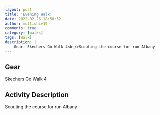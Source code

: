 ```yaml
---
layout: post
title: 'Evening Walk'
date: 2022-02-26 18:58:32
author: multishiv19
comments: true
category: [walks]
tags: [Walk]
description: |
    Gear: Skechers Go Walk 4<br/>Scouting the course for run Albany 
---
```


## Gear
Skechers Go Walk 4

## Activity Description
Scouting the course for run Albany 


<div width='100%' class='strava-embed-placeholder' data-embed-type='activity' data-embed-id='6738851073'></div>
<script src='https://strava-embeds.com/embed.js'></script>
